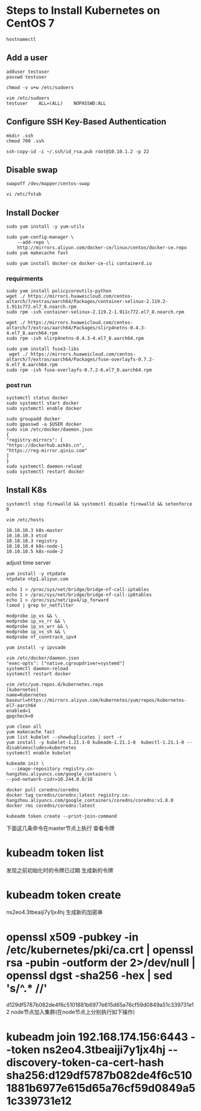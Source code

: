 # Steps to Install Kubernetes on CentOS 7

```shell
hostnamectl
```

## Add a user

```shell
adduser testuser
passwd testuser
```

```shell
chmod -v u+w /etc/sudoers
```

```shell
vim /etc/sudoers
testuser    ALL=(ALL)    NOPASSWD:ALL
```

## Configure SSH Key-Based Authentication

```shell
mkdir .ssh
chmod 700 .ssh
```

```shell
ssh-copy-id -i ~/.ssh/id_rsa.pub root@10.10.1.2 -p 22
```

## Disable swap

```shel
swapoff /dev/mapper/centos-swap
```

```shell
vi /etc/fstab
```

## Install Docker

```shell
sudo yum install -y yum-utils
```

```shell
sudo yum-config-manager \
    --add-repo \
    http://mirrors.aliyun.com/docker-ce/linux/centos/docker-ce.repo
sudo yum makecache fast
```

```shell
sudo yum install docker-ce docker-ce-cli containerd.io
```

### requirments

```shell
sudo yum install policycoreutils-python
wget ./ https://mirrors.huaweicloud.com/centos-altarch/7/extras/aarch64/Packages/container-selinux-2.119.2-1.911c772.el7_8.noarch.rpm
sudo rpm -ivh container-selinux-2.119.2-1.911c772.el7_8.noarch.rpm
```

```shell
wget ./ https://mirrors.huaweicloud.com/centos-altarch/7/extras/aarch64/Packages/slirp4netns-0.4.3-4.el7_8.aarch64.rpm
sudo rpm -ivh slirp4netns-0.4.3-4.el7_8.aarch64.rpm
```

```shell
sudo yum install fuse3-libs
 wget ./ https://mirrors.huaweicloud.com/centos-altarch/7/extras/aarch64/Packages/fuse-overlayfs-0.7.2-6.el7_8.aarch64.rpm
sudo rpm -ivh fuse-overlayfs-0.7.2-6.el7_8.aarch64.rpm
```

### post run

```shell
systemctl status docker
sudo systemctl start docker
sudo systemctl enable docker
```

```shell
sudo groupadd docker
sudo gpasswd -a $USER docker
sudo vim /etc/docker/daemon.json
{
"registry-mirrors": [
"https://dockerhub.azk8s.cn",
"https://reg-mirror.qiniu.com"
]
}
sudo systemctl daemon-reload
sudo systemctl restart docker
```

## Install K8s

```shell
systemctl stop firewalld && systemctl disable firewalld && setenforce 0
```
```shell
vim /etc/hosts

10.10.10.3 k8s-master
10.10.10.3 etcd
10.10.10.3 registry
10.10.10.4 k8s-node-1
10.10.10.5 k8s-node-2
```

adjust time server
```shell
yum install -y ntpdate
ntpdate ntp1.aliyun.com
```

```shell
echo 1 > /proc/sys/net/bridge/bridge-nf-call-iptables
echo 1 > /proc/sys/net/bridge/bridge-nf-call-ip6tables
echo 1 > /proc/sys/net/ipv4/ip_forward
lsmod | grep br_netfilter
```

```shell
modprobe ip_vs && \
modprobe ip_vs_rr && \
modprobe ip_vs_wrr && \
modprobe ip_vs_sh && \
modprobe nf_conntrack_ipv4
```

```shell
yum install -y ipvsadm
```

```shell
vim /etc/docker/daemon.json
"exec-opts": ["native.cgroupdriver=systemd"]
systemctl daemon-reload
systemctl restart docker
```

```shell
vim /etc/yum.repos.d/kubernetes.repo
[kubernetes]
name=Kubernetes
baseurl=https://mirrors.aliyun.com/kubernetes/yum/repos/kubernetes-el7-aarch64
enabled=1
gpgcheck=0
```

```shell
yum clean all
yum makecache fast
yum list kubelet --showduplicates | sort -r
yum install -y kubelet-1.21.1-0 kubeadm-1.21.1-0  kubectl-1.21.1-0 --disableexcludes=kubernetes
systemctl enable kubelet
```

```shell
kubeadm init \
  --image-repository registry.cn-hangzhou.aliyuncs.com/google_containers \
--pod-network-cidr=10.244.0.0/16
```

```shell
docker pull coredns/coredns
docker tag coredns/coredns:latest registry.cn-hangzhou.aliyuncs.com/google_containers/coredns/coredns:v1.8.0
docker rmi coredns/coredns:latest
```

```shell
kubeadm token create --print-join-command
```

下面这几条命令在master节点上执行
查看令牌
# kubeadm token list
发现之前初始化时的令牌已过期
生成新的令牌
# kubeadm token create
ns2eo4.3tbeaiji7y1jx4hj
生成新的加密串
# openssl x509 -pubkey -in /etc/kubernetes/pki/ca.crt | openssl rsa -pubin -outform der 2>/dev/null |    openssl dgst -sha256 -hex | sed 's/^.* //'
d129df5787b082de4f6c5101881b6977e615d65a76cf59d0849a51c339731e12
node节点加入集群(在node节点上分别执行如下操作)
# kubeadm join 192.168.174.156:6443 --token ns2eo4.3tbeaiji7y1jx4hj --discovery-token-ca-cert-hash sha256:d129df5787b082de4f6c5101881b6977e615d65a76cf59d0849a51c339731e12

